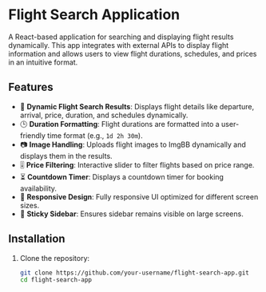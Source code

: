 # Flight Search Application

A React-based application for searching and displaying flight results dynamically. This app integrates with external APIs to display flight information and allows users to view flight durations, schedules, and prices in an intuitive format.

## Features

- 🛫 **Dynamic Flight Search Results**: Displays flight details like departure, arrival, price, duration, and schedules dynamically.
- 🕒 **Duration Formatting**: Flight durations are formatted into a user-friendly time format (e.g., `1d 2h 30m`).
- 📷 **Image Handling**: Uploads flight images to ImgBB dynamically and displays them in the results.
- 🎚️ **Price Filtering**: Interactive slider to filter flights based on price range.
- ⏳ **Countdown Timer**: Displays a countdown timer for booking availability.
- 📱 **Responsive Design**: Fully responsive UI optimized for different screen sizes.
- 🔄 **Sticky Sidebar**: Ensures sidebar remains visible on large screens.

## Installation

1. Clone the repository:
   ```bash
   git clone https://github.com/your-username/flight-search-app.git
   cd flight-search-app
